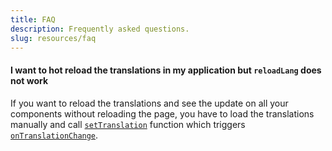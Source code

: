 ```yaml
---
title: FAQ
description: Frequently asked questions.
slug: resources/faq
---
```



#### I want to hot reload the translations in my application but `reloadLang` does not work

If you want to reload the translations and see the update on all your components
without reloading the page, you have to load the translations manually and
call [`setTranslation`](/reference/translate-service-api#settranslation) function 
which triggers [`onTranslationChange`](/reference/translate-service-api#ontranslationchange-event-emitter).
